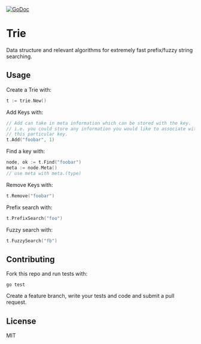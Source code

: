 [![GoDoc](https://godoc.org/github.com/derekparker/trie?status.svg)](https://godoc.org/github.com/derekparker/trie)

# Trie
Data structure and relevant algorithms for extremely fast prefix/fuzzy string searching.

## Usage

Create a Trie with:

```Go
t := trie.New()
```

Add Keys with:

```Go
// Add can take in meta information which can be stored with the key.
// i.e. you could store any information you would like to associate with
// this particular key.
t.Add("foobar", 1)
```

Find a key with:

```Go
node, ok := t.Find("foobar")
meta := node.Meta()
// use meta with meta.(type)
```

Remove Keys with:

```Go
t.Remove("foobar")
```

Prefix search with:

```Go
t.PrefixSearch("foo")
```

Fuzzy search with:

```Go
t.FuzzySearch("fb")
```

## Contributing
Fork this repo and run tests with:

	go test

Create a feature branch, write your tests and code and submit a pull request.

## License
MIT
